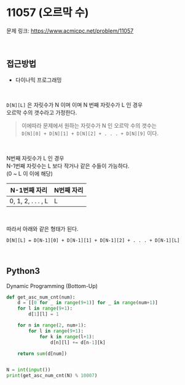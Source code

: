 # 11057 (오르막 수)

문제 링크: <https://www.acmicpc.net/problem/11057>

<br>

## 접근방법

- 다이나믹 프로그래밍

<br>

`D[N][L]` 은 자릿수가 N 이며 이며 N 번째 자릿수가 L 인 경우  
오르막 수의 갯수라고 가정한다.  

> 이에따라 문제에서 원하는 자릿수가 N 인 오르막 수의 갯수는  
> `D[N][0] + D[N][1] + D[N][2] + . . . + D[N][9]` 이다.

<br>

N번째 자릿수가 L 인 경우  
N-1번째 자릿수는 L 보다 작거나 같은 수들이 가능하다.  
(0 ~ L 이 이에 해당)

| N-1번째 자리       | N번째 자리 |
|--------------------|------------|
| 0, 1, 2, . . . , L | L          |

<br>

따라서 아래와 같은 형태가 된다.

```
D[N][L] = D[N-1][0] + D[N-1][1] + D[N-1][2] + . . . + D[N-1][L]
```

<br>

## Python3

Dynamic Programming (Bottom-Up)

```python
def get_asc_num_cnt(num):
    d = [[0 for _ in range(9+1)] for _ in range(num+1)]
    for l in range(9+1):
        d[1][l] = 1

    for n in range(2, num+1):
        for l in range(9+1):
            for k in range(l+1):
                d[n][l] += d[n-1][k]

    return sum(d[num])


N = int(input())
print(get_asc_num_cnt(N) % 10007)
```
